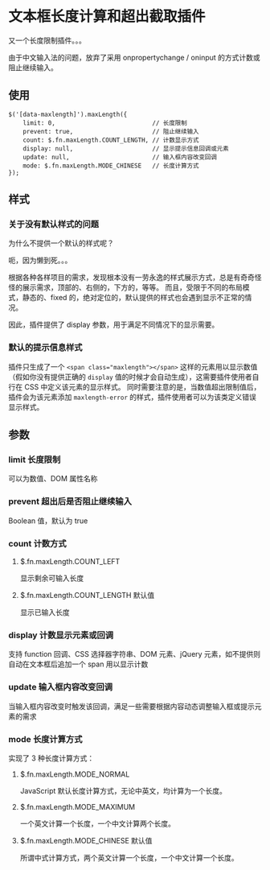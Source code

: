 # 文本框长度计算和超出截取插件

又一个长度限制插件。。。

由于中文输入法的问题，放弃了采用 onpropertychange / oninput 的方式计数或阻止继续输入。


## 使用

```
$('[data-maxlength]').maxLength({
    limit: 0,                           // 长度限制
    prevent: true,                      // 阻止继续输入
    count: $.fn.maxLength.COUNT_LENGTH, // 计数显示方式
    display: null,                      // 显示提示信息回调或元素
    update: null,                       // 输入框内容改变回调
    mode: $.fn.maxLength.MODE_CHINESE   // 长度计算方式
});
```

## 样式

### 关于没有默认样式的问题

为什么不提供一个默认的样式呢？

呃，因为懒到死。。。

根据各种各样项目的需求，发现根本没有一劳永逸的样式展示方式，总是有奇奇怪怪的展示需求，顶部的、右侧的，下方的，等等。
而且，受限于不同的布局模式，静态的、fixed 的，绝对定位的，默认提供的样式也会遇到显示不正常的情况。

因此，插件提供了 display 参数，用于满足不同情况下的显示需要。

### 默认的提示信息样式

插件只生成了一个 `<span class="maxlength"></span>` 这样的元素用以显示数值（假如你没有提供正确的 `display` 值的时候才会自动生成），这需要插件使用者自行在 CSS 中定义该元素的显示样式。
同时需要注意的是，当数值超出限制值后，插件会为该元素添加 `maxlength-error` 的样式，插件使用者可以为该类定义错误显示样式。


## 参数

### limit 长度限制

可以为数值、DOM 属性名称

### prevent 超出后是否阻止继续输入

Boolean 值，默认为 true

### count 计数方式

1. $.fn.maxLength.COUNT_LEFT

	显示剩余可输入长度

2. $.fn.maxLength.COUNT_LENGTH 默认值

	显示已输入长度

### display 计数显示元素或回调

支持 function 回调、CSS 选择器字符串、DOM 元素、jQuery 元素，如不提供则自动在文本框后追加一个 span 用以显示计数

### update 输入框内容改变回调

当输入框内容改变时触发该回调，满足一些需要根据内容动态调整输入框或提示元素的需求

### mode 长度计算方式

实现了 3 种长度计算方式：

1. $.fn.maxLength.MODE_NORMAL

	JavaScript 默认长度计算方式，无论中英文，均计算为一个长度。

2. $.fn.maxLength.MODE_MAXIMUM

	一个英文计算一个长度，一个中文计算两个长度。

3. $.fn.maxLength.MODE_CHINESE 默认值

	所谓中式计算方式，两个英文计算一个长度，一个中文计算一个长度。